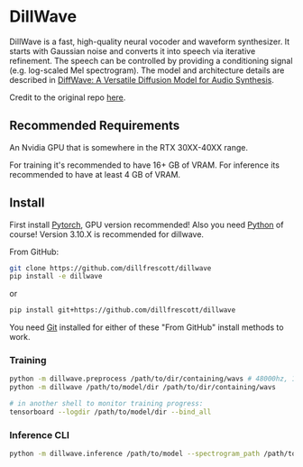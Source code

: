 # DillWave

DillWave is a fast, high-quality neural vocoder and waveform synthesizer. It starts with Gaussian noise and converts it into speech via iterative refinement. The speech can be controlled by providing a conditioning signal (e.g. log-scaled Mel spectrogram). The model and architecture details are described in [DiffWave: A Versatile Diffusion Model for Audio Synthesis](https://arxiv.org/pdf/2009.09761.pdf).

Credit to the original repo [here](https://github.com/lmnt-com/diffwave).

## Recommended Requirements

An Nvidia GPU that is somewhere in the RTX 30XX-40XX range.

For training it's recommended to have 16+ GB of VRAM. For inference its recommended to have at least 4 GB of VRAM.

## Install

First install [Pytorch](https://pytorch.org), GPU version recommended! Also you need [Python](https://www.python.org) of course! Version 3.10.X is recommended for dillwave.

From GitHub:
```bash
git clone https://github.com/dillfrescott/dillwave
pip install -e dillwave
```
or
```bash
pip install git+https://github.com/dillfrescott/dillwave
```
You need [Git](https://git-scm.com) installed for either of these "From GitHub" install methods to work.

### Training

```bash
python -m dillwave.preprocess /path/to/dir/containing/wavs # 48000hz, 1 channel, (8 seconds length recommended for each clip)
python -m dillwave /path/to/model/dir /path/to/dir/containing/wavs

# in another shell to monitor training progress:
tensorboard --logdir /path/to/model/dir --bind_all
```

### Inference CLI
```bash
python -m dillwave.inference /path/to/model --spectrogram_path /path/to/spectrogram -o output.wav [--fast]
```
